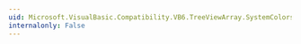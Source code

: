 ```yaml
---
uid: Microsoft.VisualBasic.Compatibility.VB6.TreeViewArray.SystemColorsChanged
internalonly: False
---
```


